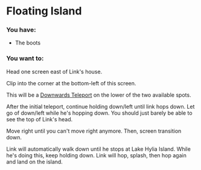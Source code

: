 # Floating Island

### You have:

- The boots

### You want to:

Head one screen east of Link's house.

Clip into the corner at the bottom-left of this screen.

This will be a [Downwards Teleport](../tech/downwards_teleport.md) on the lower of the two available spots.

After the initial teleport, continue holding down/left until link hops down. Let go of down/left while he's hopping down. You should just barely be able to see the top of Link's head.

Move right until you can't move right anymore. Then, screen transition down.

Link will automatically walk down until he stops at Lake Hylia Island. While he's doing this, keep holding down. Link will hop, splash, then hop again and land on the island.